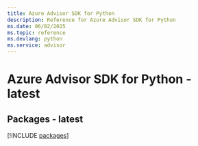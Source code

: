 ```yaml
---
title: Azure Advisor SDK for Python
description: Reference for Azure Advisor SDK for Python
ms.date: 06/02/2025
ms.topic: reference
ms.devlang: python
ms.service: advisor
---
```

# Azure Advisor SDK for Python - latest
## Packages - latest
[!INCLUDE [packages](advisor-index.md)]